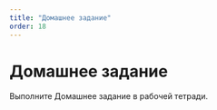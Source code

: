 ```yaml
---
title: "Домашнее задание"
order: 18
---
```


# Домашнее задание

Выполните Домашнее задание в рабочей тетради.